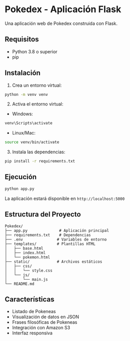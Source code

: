# Pokedex - Aplicación Flask

Una aplicación web de Pokedex construida con Flask.

## Requisitos

- Python 3.8 o superior
- pip

## Instalación

1. Crea un entorno virtual:
```bash
python -m venv venv
```

2. Activa el entorno virtual:
- Windows:
```bash
venv\Scripts\activate
```
- Linux/Mac:
```bash
source venv/bin/activate
```

3. Instala las dependencias:
```bash
pip install -r requirements.txt
```

## Ejecución

```bash
python app.py
```

La aplicación estará disponible en `http://localhost:5000`

## Estructura del Proyecto

```
Pokedex/
├── app.py              # Aplicación principal
├── requirements.txt    # Dependencias
├── .env               # Variables de entorno
├── templates/         # Plantillas HTML
│   ├── base.html
│   ├── index.html
│   └── pokemon.html
├── static/            # Archivos estáticos
│   ├── css/
│   │   └── style.css
│   └── js/
│       └── main.js
└── README.md
```

## Características

- Listado de Pokeneas
- Visualización de datos en JSON
- Frases filosóficas de Pokeneas
- Integración con Amazon S3
- Interfaz responsiva